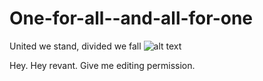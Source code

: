 # One-for-all--and-all-for-one
United we stand, divided we fall
![alt text](https://www.reviewjournal.com/wp-content/uploads/2016/07/web1_pmusketeers-rgb_6590529.jpg)



Hey. Hey revant. Give me editing permission.

